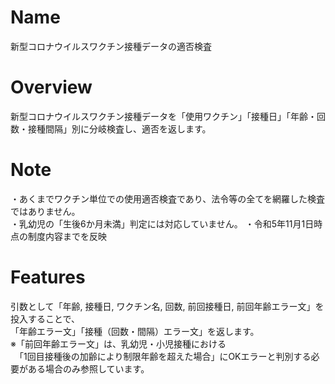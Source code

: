 # Name
新型コロナウイルスワクチン接種データの適否検査
# Overview
新型コロナウイルスワクチン接種データを「使用ワクチン」「接種日」「年齢・回数・接種間隔」別に分岐検査し、適否を返します。
# Note
・あくまでワクチン単位での使用適否検査であり、法令等の全てを網羅した検査ではありません。  
・乳幼児の「生後6か月未満」判定には対応していません。
・令和5年11月1日時点の制度内容までを反映
# Features
引数として「年齢, 接種日, ワクチン名, 回数, 前回接種日, 前回年齢エラー文」を投入することで、  
「年齢エラー文」「接種（回数・間隔）エラー文」を返します。  
※「前回年齢エラー文」は、乳幼児・小児接種における  
　「1回目接種後の加齢により制限年齢を超えた場合」にOKエラーと判別する必要がある場合のみ参照しています。
